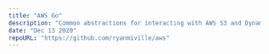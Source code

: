 ```yaml
---
title: "AWS Go"
description: "Common abstractions for interacting with AWS S3 and DynamoDB in Go"
date: "Dec 13 2020"
repoURL: "https://github.com/ryanmiville/aws"
---
```

